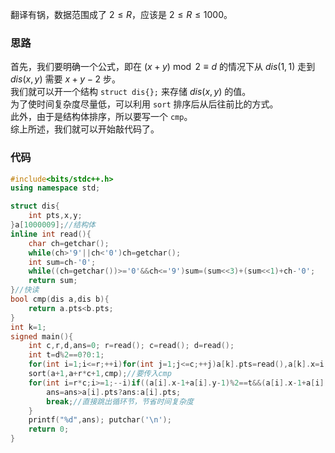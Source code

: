 翻译有锅，数据范围成了 $2≤R$，应该是 $2≤R≤1000$。
### 思路  
首先，我们要明确一个公式，即在 $(x+y ) \bmod 2 \equiv d$ 的情况下从 $dis(1,1)$ 走到 $dis(x,y)$ 需要 $x+y-2$ 步。     
我们就可以开一个结构 `struct dis{};` 来存储 $dis(x,y)$ 的值。       
为了使时间复杂度尽量低，可以利用 `sort` 排序后从后往前比的方式。     
此外，由于是结构体排序，所以要写一个 `cmp`。    
综上所述，我们就可以开始敲代码了。
    
### 代码
```cpp
#include<bits/stdc++.h>
using namespace std;

struct dis{
	int pts,x,y;
}a[1000009];//结构体
inline int read(){
	char ch=getchar();
	while(ch>'9'||ch<'0')ch=getchar();
	int sum=ch-'0';
	while((ch=getchar())>='0'&&ch<='9')sum=(sum<<3)+(sum<<1)+ch-'0';
	return sum;
}//快读
bool cmp(dis a,dis b){
	return a.pts<b.pts;
}
int k=1;
signed main(){
	int c,r,d,ans=0; r=read(); c=read(); d=read();
	int t=d%2==0?0:1;
	for(int i=1;i<=r;++i)for(int j=1;j<=c;++j)a[k].pts=read(),a[k].x=i,a[k].y=j,++k;
	sort(a+1,a+r*c+1,cmp);//要传入cmp
	for(int i=r*c;i>=1;--i)if((a[i].x-1+a[i].y-1)%2==t&&(a[i].x-1+a[i].y-1)<=d){
		ans=ans>a[i].pts?ans:a[i].pts;
		break;//直接跳出循环节，节省时间复杂度
	}
	printf("%d",ans); putchar('\n');
	return 0;
}
```
